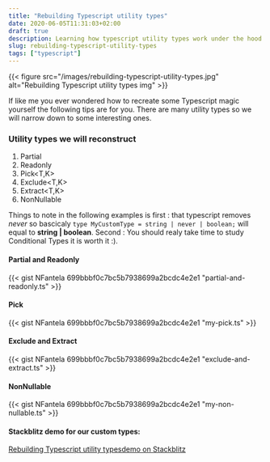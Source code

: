 ```yaml
---
title: "Rebuilding Typescript utility types"
date: 2020-06-05T11:31:03+02:00
draft: true
description: Learning how typescript utility types work under the hood by reconstructing them.
slug: rebuilding-typescript-utility-types
tags: ["typescript"]
---
```


{{< figure src="/images/rebuilding-typescript-utility-types.jpg" alt="Rebuilding Typescript utility types img" >}}

If like me you ever wondered how to recreate some Typescript magic yourself the following tips are for you. There are many utility types
so we will narrow down to some interesting ones.

### Utility types we will reconstruct
1) Partial<T>
2) Readonly<T>
3) Pick<T,K>
4) Exclude<T,K>
5) Extract<T,K>
5) NonNullable<T>

Things to note in the following examples is first : that typescript removes *never* so bascicaly
`type MyCustomType = string | never | boolean;` will equal to **string | boolean**. Second : You should realy take time
to study Conditional Types it is worth it :).


#### Partial and Readonly
{{< gist NFantela 699bbbf0c7bc5b7938699a2bcdc4e2e1 "partial-and-readonly.ts" >}}


#### Pick
{{< gist NFantela 699bbbf0c7bc5b7938699a2bcdc4e2e1 "my-pick.ts" >}}

#### Exclude and Extract
{{< gist NFantela 699bbbf0c7bc5b7938699a2bcdc4e2e1 "exclude-and-extract.ts" >}}


#### NonNullable
{{< gist NFantela 699bbbf0c7bc5b7938699a2bcdc4e2e1 "my-non-nullable.ts" >}}



#### Stackblitz demo for our custom types:
[Rebuilding Typescript utility typesdemo on Stackblitz](https://stackblitz.com/edit/rebuilding-typescript-utility-types)
